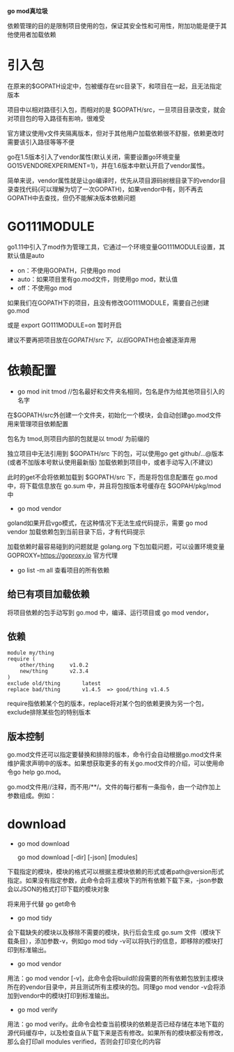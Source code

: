 **go mod真垃圾**

依赖管理的目的是限制项目使用的包，保证其安全性和可用性，附加功能是便于其他使用者加载依赖

# 引入包
在原来的$GOPATH设定中，包被缓存在src目录下，和项目在一起，且无法指定版本

项目中以相对路径引入包，而相对的是 $GOPATH/src，一旦项目目录改变，就会对项目包的导入路径有影响，很难受

官方建议使用v文件夹隔离版本，但对于其他用户加载依赖很不舒服，依赖更改时需要该引入路径等等不便

go在1.5版本引入了vendor属性(默认关闭，需要设置go环境变量GO15VENDOREXPERIMENT=1)，并在1.6版本中默认开启了vendor属性。

简单来说，vendor属性就是让go编译时，优先从项目源码树根目录下的vendor目录查找代码(可以理解为切了一次GOPATH)，如果vendor中有，则不再去GOPATH中去查找，但仍不能解决版本依赖问题

# GO111MODULE
go1.11中引入了mod作为管理工具，它通过一个环境变量GO111MODULE设置，其默认值是auto

- on：不使用GOPATH，只使用go mod
- auto：如果项目里有go.mod文件，则使用go mod，默认值
- off：不使用go mod

如果我们在GOPATH下的项目，且没有修改GO111MODULE，需要自己创建go.mod

或是 export GO111MODULE=on 暂时开启

建议不要再把项目放在$GOPATH/src下，以后$GOPATH也会被逐渐弃用

# 依赖配置
- go mod init tmod //包名最好和文件夹名相同，包名是作为给其他项目引入的名字

在$GOPATH/src外创建一个文件夹，初始化一个模块，会自动创建go.mod文件用来管理项目依赖配置

包名为 tmod,则项目内部的包就是以 tmod/ 为前缀的

独立项目中无法引用到 $GOPATH/src 下的包，可以使用go get github/...@版本(或者不加版本号默认使用最新版) 加载依赖到项目中，或者手动写入(不建议)

此时的get不会将依赖加载到 $GOPATH/src 下，而是将包信息配置在 go.mod 中，将下载信息放在 go.sum 中，并且将包按版本号缓存在 $GOPAH/pkg/mod 中

- go mod vendor

goland如果开启vgo模式，在这种情况下无法生成代码提示，需要 go mod vendor 加载依赖包到当前目录下后，才有代码提示

加载依赖时最容易碰到的问题就是 golang.org 下包加载问题，可以设置环境变量 GOPROXY=https://goproxy.io 官方代理

- go list -m all 查看项目的所有依赖

## 给已有项目加载依赖
将项目依赖的包手动写到 go.mod 中，编译、运行项目或 go mod vendor，

## 依赖

    module my/thing
    require (
        other/thing 	v1.0.2
        new/thing 		v2.3.4
    )
    exclude old/thing 		latest
    replace bad/thing 		v1.4.5 	=> good/thing v1.4.5


require指依赖某个包的版本，replace将对某个包的依赖更换为另一个包，exclude排除某些包的特别版本

## 版本控制
go.mod文件还可以指定要替换和排除的版本，命令行会自动根据go.mod文件来维护需求声明中的版本。如果想获取更多的有关go.mod文件的介绍，可以使用命令go help go.mod。

go.mod文件用//注释，而不用/**/。文件的每行都有一条指令，由一个动作加上参数组成。例如：


# download
- go mod download

    go mod download [-dir] [-json] [modules]

下载指定的模块，模块的格式可以根据主模块依赖的形式或者path@version形式指定。如果没有指定参数，此命令会将主模块下的所有依赖下载下来，-json参数会以JSON的格式打印下载的模块对象

将来用于代替 go get命令

- go mod tidy

会下载缺失的模块以及移除不需要的模块，执行后会生成 go.sum 文件（模块下载条目），添加参数-v，例如go mod tidy -v可以将执行的信息，即移除的模块打印到标准输出。

- go mod vendor

用法：go mod vendor [-v]，此命令会将build阶段需要的所有依赖包放到主模块所在的vendor目录中，并且测试所有主模块的包。同理go mod vendor -v会将添加到vendor中的模块打印到标准输出。

- go mod verify

用法：go mod verify。此命令会检查当前模块的依赖是否已经存储在本地下载的源代码缓存中，以及检查自从下载下来是否有修改。如果所有的模块都没有修改，那么会打印all modules verified，否则会打印变化的内容